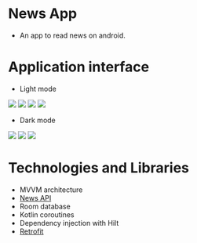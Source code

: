 # News App
* An app to read news on android.

# Application interface
- Light mode
<p align="start">
 <img src="https://lh3.googleusercontent.com/pw/AM-JKLXIwiFpOX4Jr4DK76kitG-4vBOxbg7rTv8Kf5LKX6HjjMkzq_0u3Ejg4IX1YB8-TliWnIQIylwT-u9L9kKJMOpwmZsQIRK9jY5A3fM-m75WAL7bwWrlGc-L1nSFle1GVxQ-bOiN45o2Aw2s4A24dvH7=w284-h568-no">
  <img src="https://lh3.googleusercontent.com/pw/AM-JKLXIgzlczU44h3Lqe_YhA5ZWfkh7YVyTA3USvw7f9LCe140DAZ08c9jB1tZa1YMRa2dyus3fbRfoRpWp05hAg8o--WmGlolthKxGM_TSa2JLzz63PwIetLWsfSnIp5oxUpdSYqapRs3Pte-OtF28fNfc=w284-h568-no">
   <img src="https://lh3.googleusercontent.com/pw/AM-JKLUTuGO8sp044uPSUTRERZEzFsq2I75x1dGFHZbFOXynZznGLhLW9x4kogSVh8wEYeFf2YY6E74eEB3nPS0bbvEZZYNBXq_PdJ8b_tF5YnjkM87eGHKmY98pZFRugy1HwC4apdc38u2ankjmV2gOY5Y-=w284-h568-no">
    <img src="https://lh3.googleusercontent.com/pw/AM-JKLUcWMeQAYvEEgtTDZaBz8K5-KFCUjzO7RbR5h76pQRpDWt9_m8r2JdO3lNuRXY7_8HXM_Ju_BCzbk41FOLdgg_McNC88S9M7HbhnTTJ5rBb5DeER4W4HF7XW_4I2UW9pawGAOb4_4QTcEzqp4TcsGnO=w284-h568-no">
</p>

- Dark mode
 
<p align="start">
 <img src="https://lh3.googleusercontent.com/pw/AM-JKLXIWw-dI-GaBLcp5aQlEjM8RU4jj00qDKCQP918-a9mas8KgLzwcs5GQJEqlAy-4nNm7L-jYUU4-wixMtYU4NTyKEig0qFJvn4qGSceuR4h3DXhAkWn3t84BqRSqwUKc6HAUF0Apbtgm6u-0RnA97nx=w284-h568-no">
   <img src="https://lh3.googleusercontent.com/pw/AM-JKLVGFj4zlQsU3HljiJxGJehULVw8pXsN1GKcVi10dI6BE-IYNmYDmAKPJc8lN57XAyDKAFT2uNAt_Am_bSRZXfqcGTdyLl8sh0ZkFc2bx86uaMybTsSeO17KCVC9efLxFJe9RxJwK2yCy1kI5_-nWyEa=w284-h568-no">
    <img src="https://lh3.googleusercontent.com/pw/AM-JKLVYtXCzzEHHMcIflfkPJGmutGjDdoqKYby779fbRMAjEgek2sN-fZkladOHcE_kpZ0Qi0PAMZm8dyE3jvy1ERpJoSladFWU-aY72yoqNMu56toha3PSMPGV-Z73pPXrUyf2_gEWQQnANslvab7Y8qXh=w284-h568-no">


# Technologies and Libraries
* MVVM architecture
* [News API](https://newsapi.org/)
* Room database
* Kotlin coroutines
* Dependency injection with Hilt
* [Retrofit](https://square.github.io/retrofit/)
